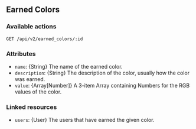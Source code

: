 ## Earned Colors

### Available actions

```
GET /api/v2/earned_colors/:id
```

### Attributes

- `name`: {String} The name of the earned color.
- `description`: {String} The description of the color, usually how the color was earned.
- `value`: {Array[Number]} A 3-item Array containing Numbers for the RGB values of the color.

### Linked resources

- `users`: {User} The users that have earned the given color.
